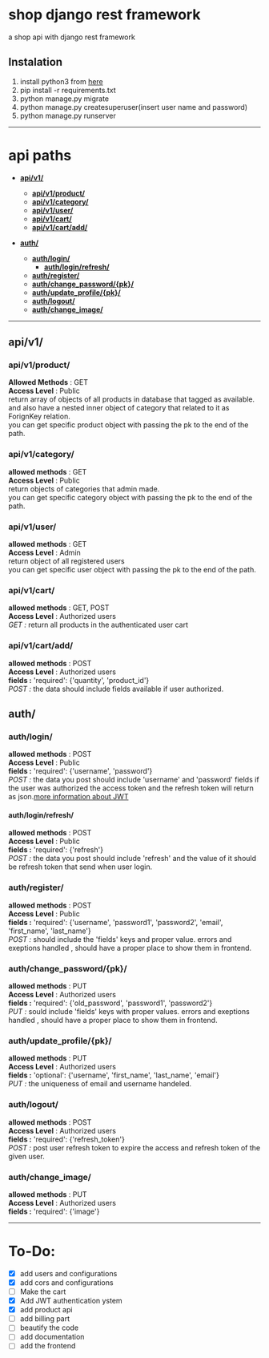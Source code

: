 # shop django rest framework
a shop api with django rest framework

## Instalation
1. install python3 from <a href="https://www.python.org/" target="_blank">here</a> 
1. pip install -r requirements.txt
1. python manage.py migrate
1. python manage.py createsuperuser(insert user name and password)
1. python manage.py runserver
---

# api paths
* [**api/v1/**](#apiv1)
	* [**api/v1/product/**](#apiv1product)
	* [**api/v1/category/**](#apiv1category) 
	* [**api/v1/user/**](#apiv1user) 
	* [**api/v1/cart/**](#apiv1cart) 
	* [**api/v1/cart/add/**](#apiv1cartadd) 


* [**auth/**](#auth)
	* [**auth/login/**](#authlogin)
		* [**auth/login/refresh/**](#authloginrefresh)
	* [**auth/register/**](#authregister)
	* [**auth/change_password/{pk}/**](#authchange_passwordpk)
	* [**auth/update_profile/{pk}/**](#authupdate_profilepk)
	* [**auth/logout/**](#authlogout)
	* [**auth/change_image/**](#authchange_image)

___	
## api/v1/
### api/v1/product/
**Allowed Methods** : GET
<br>**Access Level** : Public
<br>return array of objects of all products in database that tagged as available. and also have a nested inner object of category that related to it as ForignKey relation.
<br>you can get specific product object with passing the pk to the end of the path.

### api/v1/category/
**allowed methods** : GET
<br>**Access Level** : Public
<br>return objects of categories that admin made.
<br>you can get specific category object with passing the pk to the end of the path.

### api/v1/user/
**allowed methods** : GET
<br>**Access Level** : Admin
<br>return object of all registered users
<br>you can get specific user object with passing the pk to the end of the path.

### api/v1/cart/
**allowed methods** : GET, POST
<br>**Access Level** : Authorized users
<br>*GET :* return all products in the authenticated user cart

### api/v1/cart/add/
**allowed methods** : POST
<br>**Access Level** : Authorized users
<br>**fields :** 'required': {'quantity', 'product_id'}
<br>*POST :* the data should include fields available if user authorized.

## auth/
### auth/login/
**allowed methods** : POST
<br>**Access Level** : Public
<br>**fields :** 'required': {'username', 'password'}
<br>*POST :* the data you post should include 'username' and 'password' fields if the user was authorized the access token and the refresh token will return as json.[more information about JWT](https://django-rest-framework-simplejwt.readthedocs.io/en/latest/getting_started.html#usage)

#### auth/login/refresh/
**allowed methods** : POST
<br>**Access Level** : Public
<br>**fields :** 'required': {'refresh'}
<br>*POST :* the data you post should include 'refresh' and the value of it should be refresh token that send when user login.

### auth/register/
**allowed methods** : POST
<br>**Access Level** : Public
<br>**fields :** 'required': {'username', 'password1', 'password2', 'email', 'first_name', 'last_name'}
<br>*POST :* should include the 'fields' keys and proper value. errors and exeptions handled , should have a proper place to show them in frontend.

### auth/change_password/{pk}/
**allowed methods** : PUT
<br>**Access Level** : Authorized users
<br>**fields :** 'required': {'old_password', 'password1', 'password2'}
<br>*PUT :* sould include 'fields' keys with proper values. errors and exeptions handled , should have a proper place to show them in frontend.

### auth/update_profile/{pk}/
**allowed methods** : PUT
<br>**Access Level** : Authorized users
<br>**fields :** 'optional': {'username', 'first_name', 'last_name', 'email'}
<br>*PUT :* the uniqueness of email and username handeled.

### auth/logout/
**allowed methods** : POST
<br>**Access Level** : Authorized users
<br>**fields :** 'required': {'refresh_token'}
<br>*POST :* post user refresh token to expire the access and refresh token of the given user.

### auth/change_image/
**allowed methods** : PUT
<br>**Access Level** : Authorized users
<br>**fields :** 'required': {'image'}

---
# To-Do:
- [x] add users and configurations
- [x] add cors and configurations
- [ ] Make the cart
- [x] Add JWT authentication ystem
- [x] add product api
- [ ] add billing part
- [ ] beautify the code
- [ ] add documentation
- [ ] add the frontend

